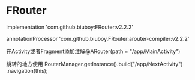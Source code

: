 # FRouter 
implementation 'com.github.biuboy:FRouter:v2.2.2' 

annotationProcessor 'com.github.biuboy.FRouter:arouter-compiler:v2.2.2'

在Activity或者Fragment添加注解@ARouter(path = "/app/MainActivity")

跳转的地方使用 RouterManager.getInstance().build("/app/NextActivity") .navigation(this);
